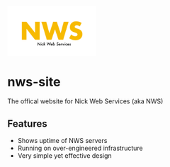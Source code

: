 <img src="./src/static/images/NWS_Logo.png" alt="NWS Logo" width="200"/>

# nws-site
The offical website for Nick Web Services (aka NWS)

## Features
- Shows uptime of NWS servers
- Running on over-engineered infrastructure
- Very simple yet effective design
